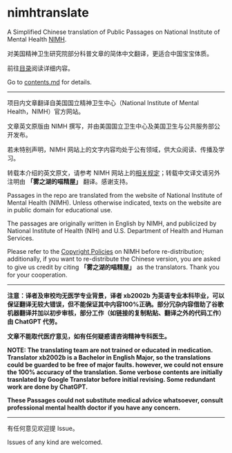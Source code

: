 # nimhtranslate

A Simplified Chinese translation of Public Passages on National Institute of Mental Health [NIMH](https://www.nimh.nih.gov).

对美国精神卫生研究院部分科普文章的简体中文翻译，更适合中国宝宝体质。

前往[目录](/contents.md)阅读详细内容。

Go to [contents.md](/contents.md) for details.

---

项目内文章翻译自美国国立精神卫生中心（National Institute of Mental Health，NIMH）官方网站。

文章英文原版由 NIMH 撰写，并由美国国立卫生中心及美国卫生与公共服务部公开发布。

若未特别声明，NIMH 网站上的文字内容均处于公有领域，供大众阅读、传播及学习。

转载本介绍的英文原文，请参考 NIMH 网站上的[相关规定](https://www.nimh.nih.gov/site-info/policies#part_2718)；转载中文译文请另外注明由 **「雾之湖的喵精屋」** 翻译。感谢支持。

Passages in the repo are translated from the website of National Institute of Mental Health (NIMH). Unless otherwise indicated, texts on the website are in public domain for educational use.

The passages are originally written in English by NIMH, and publicized by National Institute of Health (NIH) and U.S. Department of Health and Human Services.

Please refer to the [Copyright Policies](https://www.nimh.nih.gov/site-info/policies#part_2718) on NIMH before re-distribution; additionally, if you want to re-distribute the Chinese version, you are asked to give us credit by citing **「雾之湖的喵精屋」** as the translators. Thank you for your cooperation.

---

**注意：译者及审校均无医学专业背景，译者 xb2002b 为英语专业本科毕业，可以保证翻译无较大错误，但不能保证其中内容100%正确。部分冗杂内容借助了谷歌机器翻译并加以初步审核，部分工作（如链接的复制粘贴、翻译之外的代码工作）由 ChatGPT 代劳。**

**文章不能取代医疗意见，如有任何疑惑请咨询精神专科医生。**

**NOTE: The translating team are not trained or educated in medication. Translator xb2002b is a Bachelor in English Major, so the translations could be guarded to be free of major faults. however, we could not ensure the 100% accuracy of the translation. Some verbose contents are initially trasnlated by Google Translator before initial revising. Some redundant work are done by ChatGPT.**

**These Passages could not substitute medical advice whatsoever, consult professional mental health doctor if you have any concern.**

---

有任何意见欢迎提 Issue。

Issues of any kind are welcomed.
